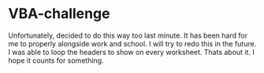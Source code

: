 # VBA-challenge
Unfortunately, decided to do this way too last minute.
It has been hard for me to properly alongside work and school.
I will try to redo this in the future.
I was able to loop the headers to show on every worksheet.
Thats about it. I hope it counts for something.
